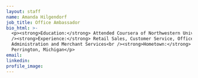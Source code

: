 ```yaml
---
layout: staff
name: Amanda Hilgendorf
job_title: Office Ambassador
bio_html: >-
  <p><strong>Education:</strong> Attended Coursera of Northwestern University<br
  /><strong>Experience:</strong> Retail Sales, Customer Service, Office
  Administration and Merchant Services<br /><strong>Hometown:</strong>
  Perrington, Michigan</p>
email:
linkedin:
profile_image:
---
```


